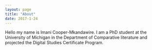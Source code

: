 ```yaml
---
layout: page
title: "About"
date: 2017-1-24
---
```

Hello my name is Imani Cooper-Mkandawire. I am a PhD student at the University of Michigan in the Department of Comparative literature and projected the Digital Studies Certificate Program.
